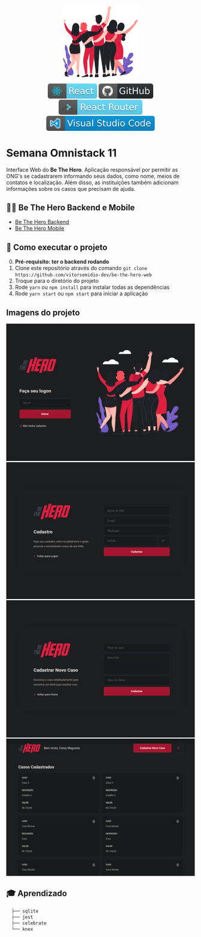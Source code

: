 <p align="center">
  <img src="./.github/heroes.png" width="200px"/>
</p>

<p align="center">
  <img src="./.github/react.svg">
  <img src="./.github/github.svg">
  <img src="./.github/router.svg">
  <img src="./.github/visual_studio_code.svg">
</p>

# Semana Omnistack 11

Interface Web do **Be The Hero**. Aplicação responsável por permitir as ONG's se cadastrarem informando seus dados, como nome, meios de contatos e localização. Além disso, as instituições também adicionam informações sobre os casos que precisam de ajuda.


## ✋🏻 Be The Hero Backend e Mobile 

* [Be The Hero Backend](https://github.com/vitorsemidio-dev/be-the-hero-backend) 
* [Be The Hero Mobile](https://github.com/vitorsemidio-dev/be-the-hero-mobile) 


## 🚀 Como executar o projeto

0. **Pré-requisito: ter o backend rodando**
1. Clone este repositório através do comando `git clone https://github.com/vitorsemidio-dev/be-the-hero-web`
2. Troque para o diretório do projeto
3. Rode `yarn` ou `npm install` para instalar todas as dependências
4. Rode `yarn start` ou `npm start` para iniciar a aplicação

## Imagens do projeto

<p align="center">
  <img src="./.github/logon.png">
  <img src="./.github/register.png">
  <img src="./.github/new.png">
  <img src="./.github/profile.png">
</p>



## 🎓 Aprendizado

```
  ├── sqlite
  ├── jest
  ├── celebrate
  └── knex
```
